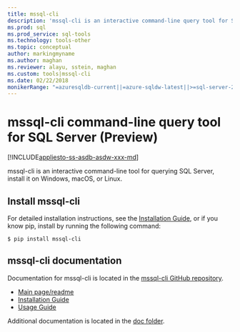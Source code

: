 ```yaml
---
title: mssql-cli
description: 'mssql-cli is an interactive command-line query tool for SQL Server that runs on Windows, macOS, or Linux.'
ms.prod: sql
ms.prod_service: sql-tools
ms.technology: tools-other
ms.topic: conceptual
author: markingmyname
ms.author: maghan
ms.reviewer: alayu, sstein, maghan
ms.custom: tools|mssql-cli
ms.date: 02/22/2018
monikerRange: "=azuresqldb-current||=azure-sqldw-latest||>=sql-server-2016||=sqlallproducts-allversions||>=sql-server-linux-2017"
---
```


# mssql-cli command-line query tool for SQL Server (Preview)

[!INCLUDE[appliesto-ss-asdb-asdw-xxx-md](../includes/appliesto-ss-asdb-asdw-xxx-md.md)]

mssql-cli is an interactive command-line tool for querying SQL Server, install it on Windows, macOS, or Linux.

## Install mssql-cli

For detailed installation instructions, see the [Installation Guide](https://github.com/dbcli/mssql-cli/tree/master/doc/installation), or if you know pip, install by running the following command:

```$ pip install mssql-cli```

## mssql-cli documentation

Documentation for mssql-cli is located in the [mssql-cli GitHub repository](https://github.com/dbcli/mssql-cli).

- [Main page/readme](https://github.com/dbcli/mssql-cli)
- [Installation Guide](https://github.com/dbcli/mssql-cli/tree/master/doc/installation)
- [Usage Guide](https://github.com/dbcli/mssql-cli/blob/master/doc/usage_guide.md)

Additional documentation is located in the [doc folder](https://github.com/dbcli/mssql-cli/tree/master/doc).
